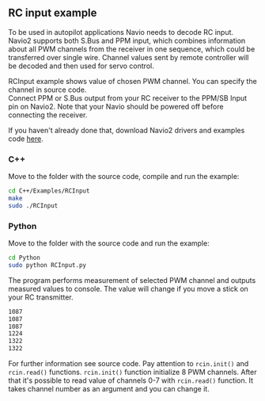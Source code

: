 ## RC input example

To be used in autopilot applications Navio needs to decode RC input. Navio2 supports both S.Bus and PPM input, which combines information about all PWM channels from the receiver in one sequence, which could be transferred over single wire. Channel values sent by remote controller will be decoded and then used for servo control.

RCInput example shows value of chosen PWM channel. You can specify the channel in source code.  
Connect PPM or S.Bus output from your RC receiver to the PPM/SB Input pin on Navio2. Note that your Navio should be powered off before connecting the receiver. 

If you haven't already done that, download Navio2 drivers and examples code [here](../../common/dev/navio-repository-cloning/).

### C++

Move to the folder with the source code, compile and run the example:
```bash
cd C++/Examples/RCInput
make
sudo ./RCInput
```
### Python

Move to the folder with the source code and run the example:
```bash
cd Python
sudo python RCInput.py
```
The program performs measurement of selected PWM channel and outputs measured values to console. The value will change if you move a stick on your RC transmitter. 

```bash
1087
1087
1087
1224
1322
1322
```

For further information see source code. Pay attention to ```rcin.init()``` and ```rcin.read()``` functions. ```rcin.init()``` function initialize 8 PWM channels. After that it's possible to read value of channels 0-7 with ```rcin.read()``` function. It takes channel number as an argument and you can change it.

